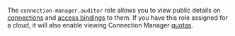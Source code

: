 The `connection-manager.auditor` role allows you to view public details on [connections](../../metadata-hub/concepts/connection-manager.md) and [access bindings](../../iam/concepts/access-control/index.md#access-bindings) to them. If you have this role assigned for a cloud, it will also enable viewing Connection Manager [quotas](../../metadata-hub/concepts/limits.md).